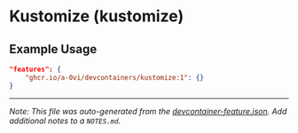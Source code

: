 
# Kustomize (kustomize)



## Example Usage

```json
"features": {
    "ghcr.io/a-0vi/devcontainers/kustomize:1": {}
}
```





---

_Note: This file was auto-generated from the [devcontainer-feature.json](https://github.com/a-0vi/devcontainers/blob/main/src/kustomize/devcontainer-feature.json).  Add additional notes to a `NOTES.md`._
